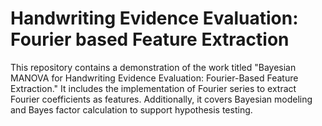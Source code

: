 # Handwriting Evidence Evaluation: Fourier based Feature Extraction
This repository contains a demonstration of the work titled "Bayesian MANOVA for Handwriting Evidence Evaluation: Fourier-Based Feature Extraction." It includes the implementation of Fourier series to extract Fourier coefficients as features. Additionally, it covers Bayesian modeling and Bayes factor calculation to support hypothesis testing.
